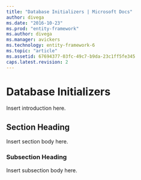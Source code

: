 ```yaml
---
title: "Database Initializers | Microsoft Docs"
author: divega
ms.date: "2016-10-23"
ms.prod: "entity-framework"
ms.author: divega
ms.manager: avickers
ms.technology: entity-framework-6
ms.topic: "article"
ms.assetid: 67694377-03fc-49c7-b9da-23c1ff5fe345
caps.latest.revision: 2
---
```

# Database Initializers
Insert introduction here.  
  
## Section Heading  
 Insert section body here.  
  
### Subsection Heading  
 Insert subsection body here.